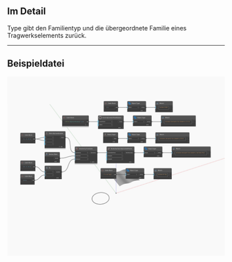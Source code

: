 ## Im Detail
Type gibt den Familientyp und die übergeordnete Familie eines Tragwerkselements zurück.
___
## Beispieldatei

![Type](./DSCore.Object.Type_img.jpg)

